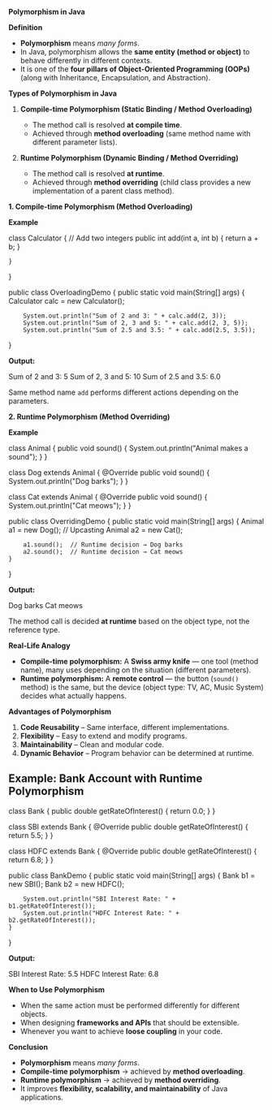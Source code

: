 
 **Polymorphism in Java**

 **Definition**

* **Polymorphism** means *many forms*.
* In Java, polymorphism allows the **same entity (method or object)** to behave differently in different contexts.
* It is one of the **four pillars of Object-Oriented Programming (OOPs)** (along with Inheritance, Encapsulation, and Abstraction).


 **Types of Polymorphism in Java**

1. **Compile-time Polymorphism (Static Binding / Method Overloading)**

   * The method call is resolved **at compile time**.
   * Achieved through **method overloading** (same method name with different parameter lists).

2. **Runtime Polymorphism (Dynamic Binding / Method Overriding)**

   * The method call is resolved **at runtime**.
   * Achieved through **method overriding** (child class provides a new implementation of a parent class method).

 **1. Compile-time Polymorphism (Method Overloading)**

 **Example**

class Calculator {
    // Add two integers
    public int add(int a, int b) {
        return a + b;
    }

   
    }
}

public class OverloadingDemo {
    public static void main(String[] args) {
        Calculator calc = new Calculator();

        System.out.println("Sum of 2 and 3: " + calc.add(2, 3));
        System.out.println("Sum of 2, 3 and 5: " + calc.add(2, 3, 5));
        System.out.println("Sum of 2.5 and 3.5: " + calc.add(2.5, 3.5));
  
}

**Output:**

Sum of 2 and 3: 5
Sum of 2, 3 and 5: 10
Sum of 2.5 and 3.5: 6.0

Same method name `add` performs different actions depending on the parameters.


 **2. Runtime Polymorphism (Method Overriding)**

 **Example**


class Animal {
    public void sound() {
        System.out.println("Animal makes a sound");
    }
}

class Dog extends Animal {
    @Override
    public void sound() {
        System.out.println("Dog barks");
    }
}

class Cat extends Animal {
    @Override
    public void sound() {
        System.out.println("Cat meows");
    }
}

public class OverridingDemo {
    public static void main(String[] args) {
        Animal a1 = new Dog(); // Upcasting
        Animal a2 = new Cat();

        a1.sound();  // Runtime decision → Dog barks
        a2.sound();  // Runtime decision → Cat meows
    }
}

**Output:**


Dog barks
Cat meows


 The method call is decided **at runtime** based on the object type, not the reference type.


**Real-Life Analogy**

* **Compile-time polymorphism:** A **Swiss army knife** — one tool (method name), many uses depending on the situation (different parameters).
* **Runtime polymorphism:** A **remote control** — the button (`sound()` method) is the same, but the device (object type: TV, AC, Music System) decides what actually happens.


 **Advantages of Polymorphism**

1. **Code Reusability** – Same interface, different implementations.
2. **Flexibility** – Easy to extend and modify programs.
3. **Maintainability** – Clean and modular code.
4. **Dynamic Behavior** – Program behavior can be determined at runtime.


## **Example: Bank Account with Runtime Polymorphism**


class Bank {
    public double getRateOfInterest() {
        return 0.0;
    }
}

class SBI extends Bank {
    @Override
    public double getRateOfInterest() {
        return 5.5;
    }
}

class HDFC extends Bank {
    @Override
    public double getRateOfInterest() {
        return 6.8;
    }
}

public class BankDemo {
    public static void main(String[] args) {
        Bank b1 = new SBI();
        Bank b2 = new HDFC();

        System.out.println("SBI Interest Rate: " + b1.getRateOfInterest());
        System.out.println("HDFC Interest Rate: " + b2.getRateOfInterest());
    }
}

**Output:**

SBI Interest Rate: 5.5
HDFC Interest Rate: 6.8


 **When to Use Polymorphism**

* When the same action must be performed differently for different objects.
* When designing **frameworks and APIs** that should be extensible.
* Whenever you want to achieve **loose coupling** in your code.


 **Conclusion**

* **Polymorphism** means *many forms*.
* **Compile-time polymorphism** → achieved by **method overloading**.
* **Runtime polymorphism** → achieved by **method overriding**.
* It improves **flexibility, scalability, and maintainability** of Java applications.

